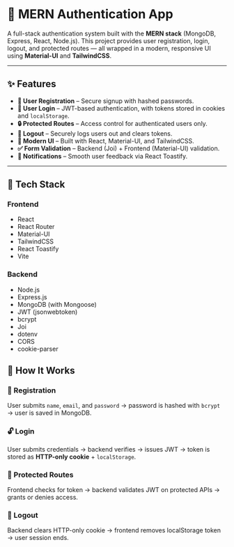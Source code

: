 # 🔐 MERN Authentication App

A full-stack authentication system built with the **MERN stack** (MongoDB, Express, React, Node.js). This project provides user registration, login, logout, and protected routes — all wrapped in a modern, responsive UI using **Material-UI** and **TailwindCSS**.

---

## ✨ Features

- **👤 User Registration** – Secure signup with hashed passwords.
- **🔑 User Login** – JWT-based authentication, with tokens stored in cookies and `localStorage`.
- **🔒 Protected Routes** – Access control for authenticated users only.
- **🚪 Logout** – Securely logs users out and clears tokens.
- **🎨 Modern UI** – Built with React, Material-UI, and TailwindCSS.
- **✅ Form Validation** – Backend (Joi) + Frontend (Material-UI) validation.
- **📢 Notifications** – Smooth user feedback via React Toastify.

---

## 🧰 Tech Stack

### Frontend
- React
- React Router
- Material-UI
- TailwindCSS
- React Toastify
- Vite

### Backend
- Node.js
- Express.js
- MongoDB (with Mongoose)
- JWT (jsonwebtoken)
- bcrypt
- Joi
- dotenv
- CORS
- cookie-parser


## 🔄 How It Works

### 📝 Registration
User submits `name`, `email`, and `password` → password is hashed with `bcrypt` → user is saved in MongoDB.

### 🔓 Login
User submits credentials → backend verifies → issues JWT → token is stored as **HTTP-only cookie** + `localStorage`.

### 🔐 Protected Routes
Frontend checks for token → backend validates JWT on protected APIs → grants or denies access.

### 🚪 Logout
Backend clears HTTP-only cookie → frontend removes localStorage token → user session ends.
